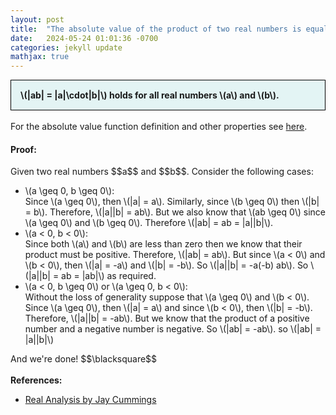 ```yaml
---
layout: post
title:  "The absolute value of the product of two real numbers is equal to the product of their absolute values"
date:   2024-05-24 01:01:36 -0700
categories: jekyll update
mathjax: true
---
```

<div style="background-color: #E3F4F4; padding: 15px 15px 15px 15px; border:1px solid black;">
  <b>\(|ab| = |a|\cdot|b|\) holds for all real numbers \(a\) and \(b\).</b>
</div>
<br>
For the absolute value function definition and other properties see <a href="https://strncat.github.io/jekyll/update/2024/05/26/analysis-absolute-value-properties.html">here</a>. 
<br>
<h4><b>Proof:</b></h4>
Given two real numbers $$a$$ and $$b$$. Consider the following cases:
<ul>
<li>\(a \geq 0, b \geq 0\): <br>
Since \(a \geq 0\), then \(|a| = a\). Similarly, since \(b \geq 0\) then \(|b| = b\). Therefore, \(|a||b| = ab\). But we also know that \(ab \geq 0\) since \(a \geq 0\) and \(b \geq 0\). Therefore \(|ab| = ab = |a||b|\).
</li>

<li>\(a < 0, b < 0\): <br>
Since both \(a\) and \(b\) are less than zero then we know that their product must be positive. Therefore, \(|ab| = ab\). But since \(a < 0\) and \(b < 0\), then \(|a| = -a\) and \(|b| = -b\). So \(|a||b| = -a(-b) ab\). So \(|a||b| = ab = |ab|\) as required.</li>

<li>\(a < 0, b \geq 0\) or \(a \geq 0, b < 0\): <br>
Without the loss of generality suppose that \(a \geq 0\) and \(b < 0\). Since \(a \geq 0\), then \(|a| = a\) and since \(b < 0\), then \(|b| = -b\). Therefore, \(|a||b| = -ab\). But we know that the product of a positive number and a negative number is negative. So \(|ab| = -ab\). so \(|ab| = |a||b|\) </li>
</ul>
And we're done!
$$\blacksquare$$
<br>
<br>
<!------------------------------------------------------------------------------------>
<b>References:</b>
<ul>
<li><a href="https://www.amazon.com/Real-Analysis-Long-Form-Mathematics-Textbook/dp/1724510126">Real Analysis by Jay Cummings</a></li>
</ul>